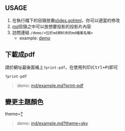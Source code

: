 ## USAGE

1. 在執行檔下的目錄放置[slides.gohtml](https://github.com/CarsonSlovoka/slides/blob/master/slides.gohtml)，你可以適當的修改
2. [md](https://github.com/CarsonSlovoka/slides/tree/master/md)目錄之中可以放想要投影的投影片內容
3. 訪問連結 `/demo/<位於md資料夾的md檔案名稱>`
    - example: [demo](/md/example.md)

## 下載成pdf

請於網址最後面補上`?print-pdf`，在使用列印(<kbd>Ctrl+P</kbd>)即可

```
?print-pdf
```

> demo: [md/example.md?print-pdf](/md/example.md?print-pdf)

## 變更主題顏色

theme=[?](https://github.com/hakimel/reveal.js/tree/472535065c7525abf0cc9df51c66f19fd2d2204f/dist/theme)

> demo: [md/example.md?theme=sky](/md/example.md?theme=sky)
